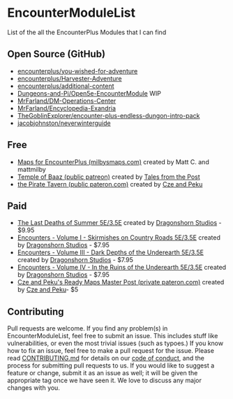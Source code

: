 # EncounterModuleList
List of the all the EncounterPlus Modules that I can find

## Open Source (GitHub)
* [encounterplus/you-wished-for-adventure](https://github.com/encounterplus/you-wished-for-adventure/releases)
* [encounterplus/Harvester-Adventure](https://github.com/encounterplus/Harvester-Adventure/releases/)
* [encounterplus/additional-content](https://github.com/encounterplus/additional-content/)
* [Dungeons-and-Pi/Open5e-EncounterModule](https://github.com/Dungeons-and-Pi/Open5e-EncounterModule/releases) WIP
* [MrFarland/DM-Operations-Center](https://github.com/MrFarland/DM-Operations-Center/releases)
* [MrFarland/Encyclopedia-Exandria](https://github.com/MrFarland/Encyclopedia-Exandria)
* [TheGoblinExplorer/encounter-plus-endless-dungon-intro-pack](https://github.com/TheGoblinExplorer/encounter-plus-endless-dungon-intro-pack/releases)
* [jacobjohnston/neverwinterguide](https://github.com/jacobjohnston/neverwinterguide/releases)

## Free
* [Maps for EncounterPlus (milbysmaps.com)](https://www.milbysmaps.com/2020/10/26/maps-for-encounterplus/) created by Matt C. and mattmilby
* [Temple of Baaz (public patreon)](https://www.patreon.com/posts/44921512) created by [Tales from the Post](https://www.patreon.com/talesfromthepost)
* [the Pirate Tavern (public pateron.com)](https://www.patreon.com/posts/free-taster-58691012) created by [Cze and Peku](https://www.patreon.com/czepeku)

## Paid
* [The Last Deaths of Summer 5E/3.5E](https://preview.drivethrurpg.com/en/product/360135/the-last-deaths-of-summer-5e-3-5e-encounterplus) created by [Dragonshorn Studios](https://preview.drivethrurpg.com/en/publisher/18870/dragonshorn-studios) - $9.95
* [Encounters - Volume I - Skirmishes on Country Roads 5E/3.5E](https://preview.drivethrurpg.com/en/product/360248/encounters-volume-i-skirmishes-on-country-roads-5e-3-5e-encounterplus) created by [Dragonshorn Studios](https://preview.drivethrurpg.com/en/publisher/18870/dragonshorn-studios) - $7.95
* [Encounters - Volume III - Dark Depths of the Underearth 5E/3.5E](https://preview.drivethrurpg.com/en/product/364571/encounters-volume-iii-dark-depths-of-the-underearth-5e-3-5e-encounterplus) created by [Dragonshorn Studios](https://preview.drivethrurpg.com/en/publisher/18870/dragonshorn-studios) - $7.95
* [Encounters - Volume IV - In the Ruins of the Underearth 5E/3.5E](https://preview.drivethrurpg.com/en/product/369586/encounters-volume-iv-in-the-ruins-of-the-underearth-5e-3-5e-encounterplus) created by [Dragonshorn Studios](https://preview.drivethrurpg.com/en/publisher/18870/dragonshorn-studios) - $7.95
* [Cze and Peku's Ready Maps Master Post (private pateron.com)](https://www.patreon.com/posts/encounterplus-40706984) created by [Cze and Peku](https://www.patreon.com/czepeku)- $5

## Contributing

Pull requests are welcome. If you find any problem(s) in EncounterModuleList, feel free to submit an issue. This includes stuff like vulnerabilities, or even the most trivial issues (such as typoes.) If you know how to fix an issue, feel free to make a pull request for the issue. Please read [CONTRIBUTING.md](CONTRIBUTING.md) for details on our [code of conduct](CODE_OF_CONDUCT.md), and the process for submitting pull requests to us. If you would like to suggest a feature or change, submit it as an issue as well; it will be given the appropriate tag once we have seen it. We love to discuss any major changes with you.
